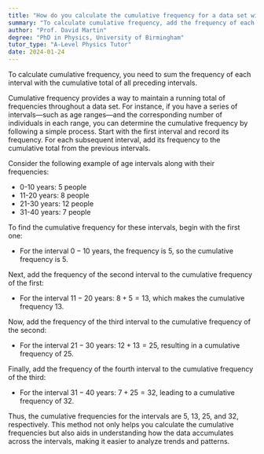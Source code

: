 ```yaml
---
title: "How do you calculate the cumulative frequency for a data set with intervals?"
summary: "To calculate cumulative frequency, add the frequency of each interval to the sum of the frequencies of all previous intervals."
author: "Prof. David Martin"
degree: "PhD in Physics, University of Birmingham"
tutor_type: "A-Level Physics Tutor"
date: 2024-01-24
---
```


To calculate cumulative frequency, you need to sum the frequency of each interval with the cumulative total of all preceding intervals.

Cumulative frequency provides a way to maintain a running total of frequencies throughout a data set. For instance, if you have a series of intervals—such as age ranges—and the corresponding number of individuals in each range, you can determine the cumulative frequency by following a simple process. Start with the first interval and record its frequency. For each subsequent interval, add its frequency to the cumulative total from the previous intervals. 

Consider the following example of age intervals along with their frequencies:

- 0-10 years: 5 people
- 11-20 years: 8 people
- 21-30 years: 12 people
- 31-40 years: 7 people

To find the cumulative frequency for these intervals, begin with the first one:

- For the interval $0-10$ years, the frequency is $5$, so the cumulative frequency is $5$.

Next, add the frequency of the second interval to the cumulative frequency of the first:

- For the interval $11-20$ years: $8 + 5 = 13$, which makes the cumulative frequency $13$.

Now, add the frequency of the third interval to the cumulative frequency of the second:

- For the interval $21-30$ years: $12 + 13 = 25$, resulting in a cumulative frequency of $25$.

Finally, add the frequency of the fourth interval to the cumulative frequency of the third:

- For the interval $31-40$ years: $7 + 25 = 32$, leading to a cumulative frequency of $32$.

Thus, the cumulative frequencies for the intervals are $5$, $13$, $25$, and $32$, respectively. This method not only helps you calculate the cumulative frequencies but also aids in understanding how the data accumulates across the intervals, making it easier to analyze trends and patterns.
    